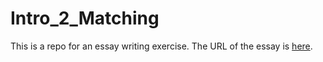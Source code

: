 # Intro_2_Matching
This is a repo for an essay writing exercise.
The URL of the essay is [here](https://fengtony686.github.io/2020/04/15/matching/).

